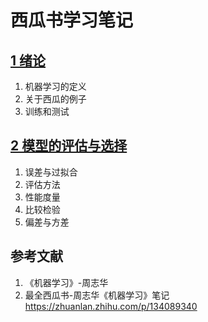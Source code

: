 # 西瓜书学习笔记
## [1 绪论](https://github.com/ruip0729/basic-knowledge/blob/main/%E8%A5%BF%E7%93%9C%E4%B9%A6%E5%AD%A6%E4%B9%A0%E7%AC%94%E8%AE%B0/1%20%E7%BB%AA%E8%AE%BA.png)
1. 机器学习的定义
2. 关于西瓜的例子
3. 训练和测试
## [2 模型的评估与选择](https://github.com/ruip0729/basic-knowledge/blob/main/%E8%A5%BF%E7%93%9C%E4%B9%A6%E5%AD%A6%E4%B9%A0%E7%AC%94%E8%AE%B0/2%20%E6%A8%A1%E5%9E%8B%E7%9A%84%E8%AF%84%E4%BC%B0%E4%B8%8E%E9%80%89%E6%8B%A9.png)
1. 误差与过拟合
2. 评估方法
3. 性能度量
4. 比较检验
5. 偏差与方差
## 参考文献
1. 《机器学习》-周志华
2. 最全西瓜书-周志华《机器学习》笔记 https://zhuanlan.zhihu.com/p/134089340
